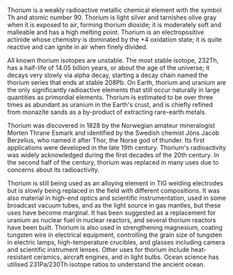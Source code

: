 ﻿Thorium is a weakly radioactive metallic chemical element with the symbol Th and atomic number 90. Thorium is light silver and tarnishes olive gray when it is exposed to air, forming thorium dioxide; it is moderately soft and malleable and has a high melting point. Thorium is an electropositive actinide whose chemistry is dominated by the +4 oxidation state; it is quite reactive and can ignite in air when finely divided.

All known thorium isotopes are unstable. The most stable isotope, 232Th, has a half-life of 14.05 billion years, or about the age of the universe; it decays very slowly via alpha decay, starting a decay chain named the thorium series that ends at stable 208Pb. On Earth, thorium and uranium are the only significantly radioactive elements that still occur naturally in large quantities as primordial elements. Thorium is estimated to be over three times as abundant as uranium in the Earth's crust, and is chiefly refined from monazite sands as a by-product of extracting rare-earth metals.

Thorium was discovered in 1828 by the Norwegian amateur mineralogist Morten Thrane Esmark and identified by the Swedish chemist Jöns Jacob Berzelius, who named it after Thor, the Norse god of thunder. Its first applications were developed in the late 19th century. Thorium's radioactivity was widely acknowledged during the first decades of the 20th century. In the second half of the century, thorium was replaced in many uses due to concerns about its radioactivity.

Thorium is still being used as an alloying element in TIG welding electrodes but is slowly being replaced in the field with different compositions. It was also material in high-end optics and scientific instrumentation, used in some broadcast vacuum tubes, and as the light source in gas mantles, but these uses have become marginal. It has been suggested as a replacement for uranium as nuclear fuel in nuclear reactors, and several thorium reactors have been built. Thorium is also used in strengthening magnesium, coating tungsten wire in electrical equipment, controlling the grain size of tungsten in electric lamps, high-temperature crucibles, and glasses including camera and scientific instrument lenses. Other uses for thorium include heat-resistant ceramics, aircraft engines, and in light bulbs. Ocean science has utilised 231Pa/230Th isotope ratios to understand the ancient ocean.
